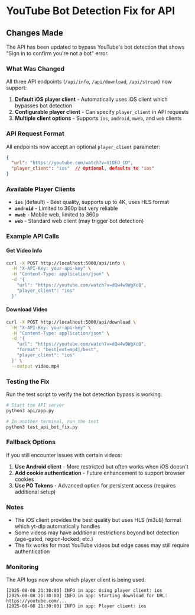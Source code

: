 # YouTube Bot Detection Fix for API

## Changes Made

The API has been updated to bypass YouTube's bot detection that shows "Sign in to confirm you're not a bot" error.

### What Was Changed

All three API endpoints (`/api/info`, `/api/download`, `/api/stream`) now support:

1. **Default iOS player client** - Automatically uses iOS client which bypasses bot detection
2. **Configurable player client** - Can specify `player_client` in API requests
3. **Multiple client options** - Supports `ios`, `android`, `mweb`, and `web` clients

### API Request Format

All endpoints now accept an optional `player_client` parameter:

```json
{
  "url": "https://youtube.com/watch?v=VIDEO_ID",
  "player_client": "ios"  // Optional, defaults to "ios"
}
```

### Available Player Clients

- **`ios`** (default) - Best quality, supports up to 4K, uses HLS format
- **`android`** - Limited to 360p but very reliable
- **`mweb`** - Mobile web, limited to 360p
- **`web`** - Standard web client (may trigger bot detection)

### Example API Calls

#### Get Video Info
```bash
curl -X POST http://localhost:5000/api/info \
  -H "X-API-Key: your-api-key" \
  -H "Content-Type: application/json" \
  -d '{
    "url": "https://youtube.com/watch?v=dQw4w9WgXcQ",
    "player_client": "ios"
  }'
```

#### Download Video
```bash
curl -X POST http://localhost:5000/api/download \
  -H "X-API-Key: your-api-key" \
  -H "Content-Type: application/json" \
  -d '{
    "url": "https://youtube.com/watch?v=dQw4w9WgXcQ",
    "format": "best[ext=mp4]/best",
    "player_client": "ios"
  }' \
  --output video.mp4
```

### Testing the Fix

Run the test script to verify the bot detection bypass is working:

```bash
# Start the API server
python3 api/app.py

# In another terminal, run the test
python3 test_api_bot_fix.py
```

### Fallback Options

If you still encounter issues with certain videos:

1. **Use Android client** - More restricted but often works when iOS doesn't
2. **Add cookie authentication** - Future enhancement to support browser cookies
3. **Use PO Tokens** - Advanced option for persistent access (requires additional setup)

### Notes

- The iOS client provides the best quality but uses HLS (m3u8) format which yt-dlp automatically handles
- Some videos may have additional restrictions beyond bot detection (age-gated, region-locked, etc.)
- The fix works for most YouTube videos but edge cases may still require authentication

### Monitoring

The API logs now show which player client is being used:
```
[2025-08-08 21:30:00] INFO in app: Using player client: ios
[2025-08-08 21:30:00] INFO in app: Starting download for URL: https://youtube.com/...
[2025-08-08 21:30:00] INFO in app: Player client: ios
```